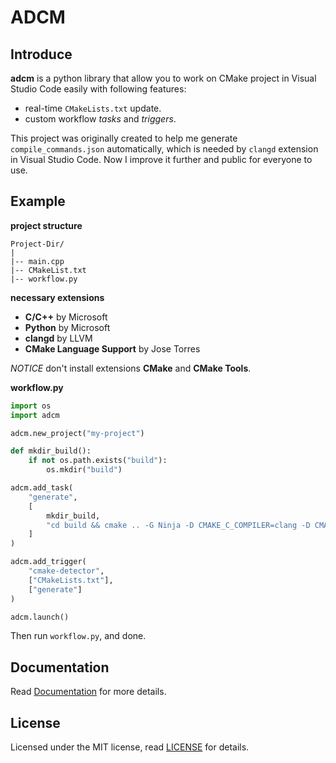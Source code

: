 # ADCM

## Introduce
**adcm** is a python library that allow you to work on CMake project in Visual Studio Code easily with following features:

- real-time `CMakeLists.txt` update.
- custom workflow *tasks* and *triggers*.

This project was originally created to help me generate `compile_commands.json` automatically, which is needed by `clangd` extension in Visual Studio Code. Now I improve it further and public for everyone to use.

## Example

**project structure**
```
Project-Dir/
|
|-- main.cpp
|-- CMakeList.txt
|-- workflow.py
```


**necessary extensions**
- **C/C++** by Microsoft
- **Python** by Microsoft
- **clangd** by LLVM
- **CMake Language Support** by Jose Torres

*NOTICE* don't install extensions **CMake** and **CMake Tools**.


**workflow.py**
```python
import os
import adcm

adcm.new_project("my-project")

def mkdir_build():
    if not os.path.exists("build"):
        os.mkdir("build")

adcm.add_task(
    "generate",
    [
        mkdir_build,
        "cd build && cmake .. -G Ninja -D CMAKE_C_COMPILER=clang -D CMAKE_CXX_COMPILER=clang++ -D CMAKE_EXPORT_COMPILE_COMMANDS=ON"
    ]
)

adcm.add_trigger(
    "cmake-detector",
    ["CMakeLists.txt"],
    ["generate"]
)

adcm.launch()
```

Then run `workflow.py`, and done.

## Documentation
Read [Documentation](documentation.md) for more details.

## License
Licensed under the MIT license, read [LICENSE](LICENSE) for details.